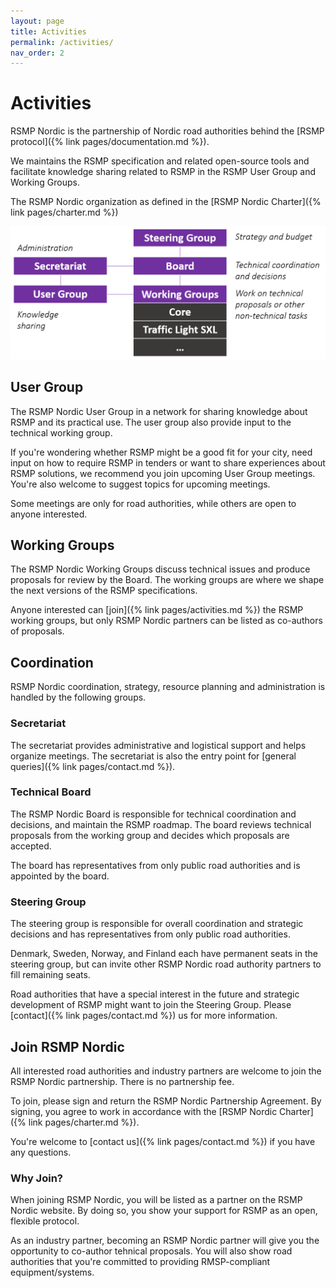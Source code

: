 ```yaml
---
layout: page
title: Activities
permalink: /activities/
nav_order: 2
---
```


# Activities
RSMP Nordic is the partnership of Nordic road authorities behind the [RSMP protocol]({% link pages/documentation.md %}).

We maintains the RSMP specification and related open-source tools and facilitate knowledge sharing related to RSMP in the RSMP User Group and Working Groups.

The RSMP Nordic organization as defined in the [RSMP Nordic Charter]({% link pages/charter.md %})

![Organizational Structure](/assets/images/organization.png)

## User Group
The RSMP Nordic User Group in a network for sharing knowledge about RSMP and its practical use. The user group also provide input to the technical working group.

If you're wondering whether RSMP might be a good fit for your city, need input on how to require RSMP in tenders or want to share experiences about RSMP solutions, we recommend you join upcoming User Group meetings. You're also welcome to suggest topics for upcoming meetings.

Some meetings are only for road authorities, while others are open to anyone interested.

## Working Groups
The RSMP Nordic Working Groups discuss technical issues and produce proposals for review by the Board. The working groups are where we shape the next versions of the RSMP specifications.

Anyone interested can [join]({% link pages/activities.md %}) the RSMP working groups, but only RSMP Nordic partners can be listed as co-authors of proposals.

## Coordination
RSMP Nordic coordination, strategy, resource planning and administration is handled by the following groups.

### Secretariat
The secretariat provides administrative and logistical support and helps organize meetings. The secretariat is also the entry point for [general queries]({% link pages/contact.md %}).

### Technical Board
The RSMP Nordic Board is responsible for technical coordination and decisions, and maintain the RSMP roadmap. The board reviews technical proposals from the working group and decides which proposals are accepted.

The board has representatives from only public road authorities and is appointed by the board.

### Steering Group
The steering group is responsible for overall coordination and strategic decisions and has representatives from only public road authorities.

Denmark, Sweden, Norway, and Finland each have permanent seats in the steering group, but can invite other RSMP Nordic road authority partners to fill remaining seats.

Road authorities that have a special interest in the future and strategic development of RSMP might want to join the Steering Group. Please [contact]({% link pages/contact.md %}) us for more information.

## Join RSMP Nordic
All interested road authorities and industry partners are welcome to join the RSMP Nordic partnership. There is no partnership fee.

To join, please sign and return the RSMP Nordic Partnership Agreement. By signing, you agree to work in accordance with the [RSMP Nordic Charter]({% link pages/charter.md %}).

You're welcome to [contact us]({% link pages/contact.md %}) if you have any questions.

### Why Join?
When joining RSMP Nordic, you will be listed as a partner on the RSMP Nordic website. By doing so, you show your support for RSMP as an open, flexible protocol.

As an industry partner, becoming an RSMP Nordic partner will give you the opportunity to co-author tehnical proposals. You will also show road authorities that you're committed to providing RMSP-compliant equipment/systems.

